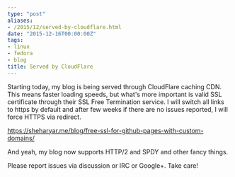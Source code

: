 ```yaml
---
type: "post"
aliases:
- /2015/12/served-by-cloudflare.html
date: "2015-12-16T00:00:00Z"
tags:
- linux
- fedora
- blog
title: Served by CloudFlare
---
```


Starting today, my blog is being served through CloudFlare caching CDN. This
means faster loading speeds, but what's more important is valid SSL
certificate through their SSL Free Termination service. I will switch all
links to https by default and after few weeks if there are no issues reported,
I will force HTTPS via redirect.

https://sheharyar.me/blog/free-ssl-for-github-pages-with-custom-domains/

And yeah, my blog now supports HTTP/2 and SPDY and other fancy things.

Please report issues via discussion or IRC or Google+. Take care!

